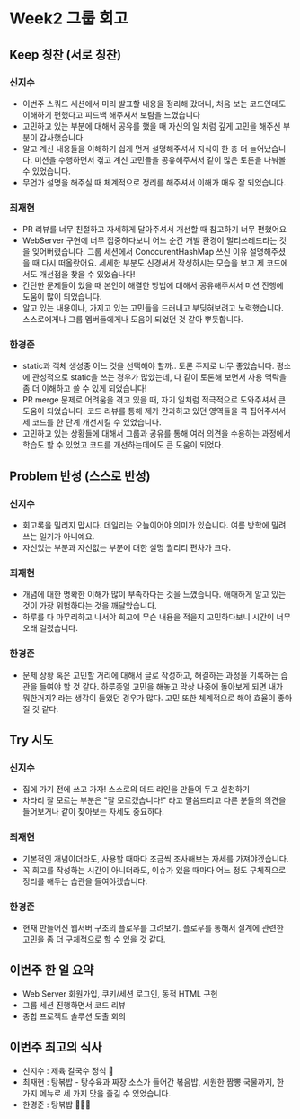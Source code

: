 # Week2 그룹 회고

## Keep 칭찬 (서로 칭찬)

### 신지수

- 이번주 스쿼드 세션에서 미리 발표할 내용을 정리해 갔더니, 처음 보는 코드인데도 이해하기 편했다고 피드백 해주셔서 보람을 느꼈습니다
- 고민하고 있는 부분에 대해서 공유를 했을 때 자신의 일 처럼 깊게 고민을 해주신 부분이 감사했습니다.
- 알고 계신 내용들을 이해하기 쉽게 먼저 설명해주셔서 지식이 한 층 더 늘어났습니다. 미션을 수행하면서 겪고 계신 고민들을 공유해주셔서 같이 많은 토론을 나눠볼 수 있었습니다.
- 무언가 설명을 해주실 때 체계적으로 정리를 해주셔서 이해가 매우 잘 되었습니다.

### 최재현

- PR 리뷰를 너무 친절하고 자세하게 달아주셔서 개선할 때 참고하기 너무 편했어요
- WebServer 구현에 너무 집중하다보니 어느 순간 개발 환경이 멀티쓰레드라는 것을 잊어버렸습니다. 그룹 세션에서 ConccurentHashMap 쓰신 이유 설명해주셨을 때 다시 떠올랐어요. 세세한 부분도
  신경써서 작성하시는 모습을 보고 제 코드에서도 개선점을 찾을 수 있었습나다!
- 간단한 문제들이 있을 때 본인이 해결한 방법에 대해서 공유해주셔서 미션 진행에 도움이 많이 되었습니다.
- 알고 있는 내용이나, 가지고 있는 고민들을 드러내고 부딪혀보려고 노력했습니다. 스스로에게나 그룹 멤버들에게나 도움이 되었던 것 같아 뿌듯합니다.

### 한경준

- static과 객체 생성중 어느 것을 선택해야 할까.. 토론 주제로 너무 좋았습니다. 평소에 관성적으로 static을 쓰는 경우가 많았는데, 다 같이 토론해 보면서 사용 맥락을 좀 더 이해하고 쓸 수 있게
  되었습니다!
- PR merge 문제로 어려움을 겪고 있을 때, 자기 일처럼 적극적으로 도와주셔서 큰 도움이 되었습니다. 코드 리뷰를 통해 제가 간과하고 있던 영역들을 콕 집어주셔서 제 코드를 한 단계 개선시킬 수 있었습니다.
- 고민하고 있는 상황들에 대해서 그룹과 공유를 통해 여러 의견을 수용하는 과정에서 학습도 할 수 있었고 코드를 개선하는데에도 큰 도움이 되었다.

## Problem 반성 (스스로 반성)

### 신지수

- 회고록을 밀리지 맙시다. 데일리는 오늘이어야 의미가 있습니다. 여름 방학에 밀려쓰는 일기가 아니예요.
- 자신있는 부분과 자신없는 부분에 대한 설명 퀄리티 편차가 크다.

### 최재현
- 개념에 대한 명확한 이해가 많이 부족하다는 것을 느꼈습니다. 애매하게 알고 있는 것이 가장 위험하다는 것을 깨달았습니다.
- 하루를 다 마무리하고 나서야 회고에 무슨 내용을 적을지 고민하다보니 시간이 너무 오래 걸렸습니다.

### 한경준

- 문제 상황 혹은 고민할 거리에 대해서 글로 작성하고, 해결하는 과정을 기록하는 습관을 들여야 할 것 같다. 하루종일 고민을 해놓고 막상 나중에 돌아보게 되면 내가 뭐한거지? 라는 생각이 들었던 경우가 많다.
  고민 또한 체계적으로 해야 효율이 좋아질 것 같다.

## Try 시도

### 신지수

- 집에 가기 전에 쓰고 가자! 스스로의 데드 라인을 만들어 두고 실천하기
- 차라리 잘 모르는 부분은 "잘 모르겠습니다!" 라고 말씀드리고 다른 분들의 의견을 들어보거나 같이 찾아보는 자세도 중요하다.

### 최재현

- 기본적인 개념이더라도, 사용할 때마다 조금씩 조사해보는 자세를 가져야겠습니다.
- 꼭 회고를 작성하는 시간이 아니더라도, 이슈가 있을 때마다 어느 정도 구체적으로 정리를 해두는 습관을 들여야겠습니다.

### 한경준

- 현재 만들어진 웹서버 구조의 플로우를 그려보기. 플로우를 통해서 설계에 관련한 고민을 좀 더 구체적으로 할 수 있을 것 같다.

## 이번주 한 일 요약

- Web Server 회원가입, 쿠키/세션 로그인, 동적 HTML 구현
- 그룹 세션 진행하면서 코드 리뷰
- 종합 프로젝트 솔루션 도출 회의

## 이번주 최고의 식사

- 신지수 : 제육 칼국수 정식 🍗
- 최재현 : 탕볶밥 - 탕수육과 짜장 소스가 들어간 볶음밥, 시원한 짬뽕 국물까지, 한 가지 메뉴로 세 가지 맛을 즐길 수 있었습니다.
- 한경준 : 탕볶밥 🔫🧧🍚



